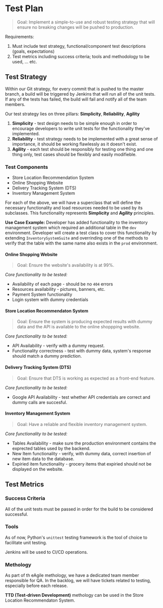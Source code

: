 # Test Plan

> Goal: Implement a simple-to-use and robust testing strategy that will ensure no breaking changes will be pushed to production.

Requirements:
1. Must include test strategy, functional/component test descriptions (goals, expectations)
2. Test metrics including success criteria; tools and methodology to be used, … etc.

## Test Strategy

Within our Git strategy, for every commit that is pushed to the master branch, a build will be triggered by Jenkins that will run all of the unit tests. If any of the tests has failed, the build will fail and notify all of the team members. 

Our test strategy lies on three pillars: **Simplicity**, **Reliability**, **Agility**

1. **Simplicity** - test design needs to be simple enough in order to encourage developers to write unit tests for the functionality they've implemented.
2. **Reliability** - test strategy needs to be implemented with a great sense of importance, it should be working flawlessly as it doesn't exist.
3. **Agility** - each test should be responsibly for testing one thing and one thing only, test cases should be flexibly and easily modifieble. 

### Test Components

* Store Location Recommendation System
* Online Shopping Website
* Delivery Tracking System (DTS)
* Inventory Management System

For each of the above, we will have a superclass that will define the necessary functionality and load resources needed to be used by its subclasses. This functionality represents **Simplicity** and **Agility** principles.  

**Use Case Example:**
Developer has added functionality to the inventory management system which required an additional table in the `dev` environment. Developer will create a test class to cover this functionality by extending `InventorySystemSuite` and overrinding one of the methods to verify that the table with the same name also exists in the `prod` environment. 

#### Online Shopping Website
> Goal: Ensure the website's availability is at 99%. 

*Core functionality to be tested:* 

* Availability of each page - should be no `404` errors
* Resources availability - pictures, banners, etc.
* Payment System functionality
* Login system with dummy credentials

#### Store Location Recommendaton System

> Goal: Ensure the system is producing expected results with dummy data and the API is available to the online shoppping website. 

*Core functionality to be tested:* 
* API Availability - verify with a dummy request.
* Functionality correctness - test with dummy data, system's response should match a dummy prediction.

#### Delivery Tracking System (DTS)
> Goal: Ensure that DTS is working as expected as a front-end feature.

*Core functionality to be tested:* 

* Google API Availability - test whether API credentials are correct and dummy calls are succesful. 

#### Inventory Management System
> Goal: Have a reliable and flexible inventory management system.

*Core functionality to be tested:*

* Tables Availability - make sure the production environment contains the exprected tables used by the backend.
* New Item functionality - verify, with dummy data, correct insertion of new item data to the database.
* Expiried item functionality - grocery items that expiried should not be displayed on the website.


## Test Metrics 

### Success Criteria

All of the unit tests must be passed in order for the build to be considered successful. 

### Tools

As of now, Python's `unittest` testing framework is the tool of choice to facilitate unit testing.

Jenkins will be used to CI/CD operations.

### Methology

As part of th eAgile methology, we have a dedicated team member responsible for QA. In the backlog, we will have tickets related to testing, especially before each release. 

**TTD (Test-driven Development)** methology can be used in the Store Location Recommendaton System. 
